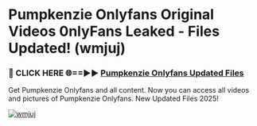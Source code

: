 # Pumpkenzie Onlyfans Original Videos 0nlyFans Leaked - Files Updated! (wmjuj)

<h3>🔴 CLICK HERE 🌐==►► <a href="https://tinyurl.com/2m67pmp6" rel="nofollow">Pumpkenzie Onlyfans Updated Files</a></h3>

Get Pumpkenzie Onlyfans and all content. Now you can access all videos and pictures of Pumpkenzie Onlyfans. New Updated Files 2025!

[![wmjuj](https://i.imgur.com/H4QAA4z.gif)](https://tinyurl.com/2m67pmp6)